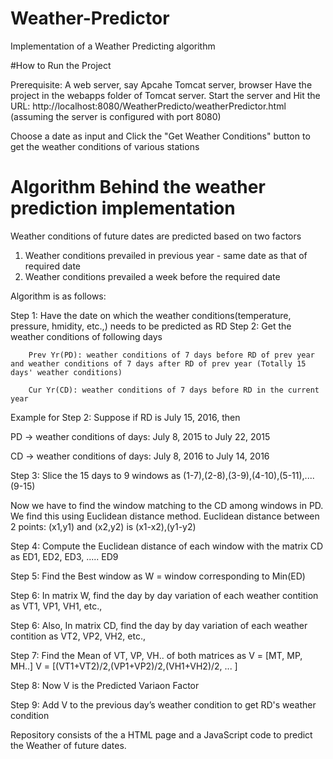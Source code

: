 # Weather-Predictor
Implementation of a Weather Predicting algorithm

#How to Run the Project

Prerequisite: A web server, say Apcahe Tomcat server, browser
Have the project in the webapps folder of Tomcat server.
Start the server
and Hit the URL: http://localhost:8080/WeatherPredicto/weatherPredictor.html
(assuming the server is configured with port 8080)

Choose a date as input and Click the "Get Weather Conditions" button to get the weather conditions of various stations


# Algorithm Behind the weather prediction implementation

Weather conditions of future dates are predicted based on two factors
1. Weather conditions prevailed in previous year - same date as that of required date
2. Weather conditions prevailed a week before the required date

Algorithm is as follows:

Step 1: Have the date on which the weather conditions(temperature, pressure, hmidity, etc.,) needs to be predicted as RD
Step 2: Get the weather conditions of following days

		Prev Yr(PD): weather conditions of 7 days before RD of prev year and weather conditions of 7 days after RD of prev year (Totally 15 days' weather conditions)
		
		Cur Yr(CD): weather conditions of 7 days before RD in the current year
		
  Example for Step 2:
  Suppose if RD is July 15, 2016, then 
  
  PD -> weather conditions of days: July 8, 2015 to July 22, 2015
  
  CD -> weather conditions of days: July 8, 2016 to July 14, 2016
  
Step 3: Slice the 15 days to 9 windows as (1-7),(2-8),(3-9),(4-10),(5-11),....(9-15)

Now we have to find the window matching to the CD among windows in PD. We find this using Euclidean distance method.
Euclidean distance between 2 points: (x1,y1) and (x2,y2) is (x1-x2),(y1-y2) 

Step 4: Compute the Euclidean distance of each window with the matrix CD as ED1, ED2, ED3, ..... ED9

Step 5: Find the Best window as W = window corresponding to Min(ED)

Step 6: In matrix W, find the day by day variation of each weather contition as VT1, VP1, VH1, etc., 

Step 6: Also, In matrix CD, find the day by day variation of each weather contition as VT2, VP2, VH2, etc., 

Step 7: Find the Mean of VT, VP, VH.. of both matrices as V = [MT, MP, MH..]
  V = [(VT1+VT2)/2,(VP1+VP2)/2,(VH1+VH2)/2, ... ]
  
Step 8: Now V is the Predicted Variaon Factor

Step 9: Add V to the previous day’s weather condition to get RD's weather condition



Repository consists of the a HTML page and a JavaScript code to predict the Weather of future dates.


